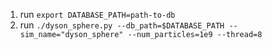 1. run `export DATABASE_PATH=path-to-db`
2. run `./dyson_sphere.py --db_path=$DATABASE_PATH --sim_name="dyson_sphere" --num_particles=1e9 --thread=8`